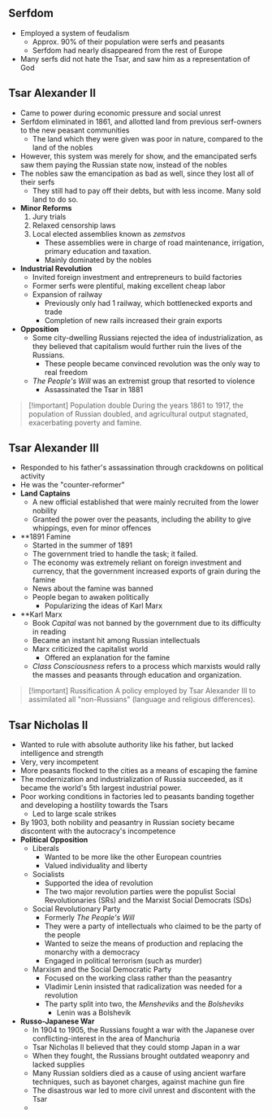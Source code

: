 ## Serfdom
- Employed a system of feudalism
	- Approx. 90% of their population were serfs and peasants
	- Serfdom had nearly disappeared from the rest of Europe
- Many serfs did not hate the Tsar, and saw him as a representation of God


## Tsar Alexander II
- Came to power during economic pressure and social unrest
- Serfdom eliminated in 1861, and allotted land from previous serf-owners to the new peasant communities
	- The land which they were given was poor in nature, compared to the land of the nobles
- However, this system was merely for show, and the emancipated serfs saw them paying the Russian state now, instead of the nobles
- The nobles saw the emancipation as bad as well, since they lost all of their serfs
	- They still had to pay off their debts, but with less income. Many sold land to do so.
- **Minor Reforms**
	1. Jury trials
	2. Relaxed censorship laws
	3. Local elected assemblies known as *zemstvos*
		- These assemblies were in charge of road maintenance, irrigation, primary education and taxation.
		- Mainly dominated by the nobles
- **Industrial Revolution**
	- Invited foreign investment and entrepreneurs to build factories
	- Former serfs were plentiful, making excellent cheap labor
	- Expansion of railway
		- Previously only had 1 railway, which bottlenecked exports and trade
		- Completion of new rails increased their grain exports
- **Opposition**
	- Some city-dwelling Russians rejected the idea of industrialization, as they believed that capitalism would further ruin the lives of the Russians.
		- These people became convinced revolution was the only way to real freedom
	- *The People's Will* was an extremist group that resorted to violence
		- Assassinated the Tsar in 1881

>[!important] Population double
>During the years 1861 to 1917, the population of Russian doubled, and agricultural output stagnated, exacerbating poverty and famine.


## Tsar Alexander III
- Responded to his father's assassination through crackdowns on political activity
- He was the "counter-reformer"
- **Land Captains**
	- A new official established that were mainly recruited from the lower nobility
	- Granted the power over the peasants, including the ability to give whippings, even for minor offences
- **1891 Famine
	- Started in the summer of 1891
	- The government tried to handle the task; it failed.
	- The economy was extremely reliant on foreign investment and currency, that the government increased exports of grain during the famine
	- News about the famine was banned
	- People began to awaken politically
		- Popularizing the ideas of Karl Marx
- **Karl Marx
	- Book *Capital* was not banned by the government due to its difficulty in reading
	- Became an instant hit among Russian intellectuals
	- Marx criticized the capitalist world
		- Offered an explanation for the famine
	- *Class Consciousness* refers to a process which marxists would rally the masses and peasants through education and organization.

>[!important] Russification
>A policy employed by Tsar Alexander III to assimilated all "non-Russians" (language and religious differences).


## Tsar Nicholas II
- Wanted to rule with absolute authority like his father, but lacked intelligence and strength
- Very, very incompetent
- More peasants flocked to the cities as a means of escaping the famine
- The modernization and industrialization of Russia succeeded, as it became the world's 5th largest industrial power.
- Poor working conditions in factories led to peasants banding together and developing a hostility towards the Tsars
	- Led to large scale strikes
- By 1903, both nobility and peasantry in Russian society became discontent with the autocracy's incompetence
- **Political Opposition**
	- Liberals
		- Wanted to be more like the other European countries
		- Valued individuality and liberty
	- Socialists
		- Supported the idea of revolution
		- The two major revolution parties were the populist Social Revolutionaries (SRs) and the Marxist Social Democrats (SDs)
	- Social Revolutionary Party
		- Formerly *The People's Will*
		- They were a party of intellectuals who claimed to be the party of the people
		- Wanted to seize the means of production and replacing the monarchy with a democracy
		- Engaged in political terrorism (such as murder)
	- Marxism and the Social Democratic Party
		- Focused on the working class rather than the peasantry
		- Vladimir Lenin insisted that radicalization was needed for a revolution
		- The party split into two, the *Mensheviks* and the *Bolsheviks*
			- Lenin was a Bolshevik
- **Russo-Japanese War**
	- In 1904 to 1905, the Russians fought a war with the Japanese over conflicting-interest in the area of Manchuria
	- Tsar Nicholas II believed that they could stomp Japan in a war
	- When they fought, the Russians brought outdated weaponry and lacked supplies
	- Many Russian soldiers died as a cause of using ancient warfare techniques, such as bayonet charges, against machine gun fire
	- The disastrous war led to more civil unrest and discontent with the Tsar
	- 
